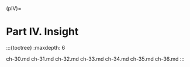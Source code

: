 

(pIV)=

# Part IV. Insight

:::{toctree}
:maxdepth: 6



ch-30.md
ch-31.md
ch-32.md
ch-33.md
ch-34.md
ch-35.md
ch-36.md
:::
